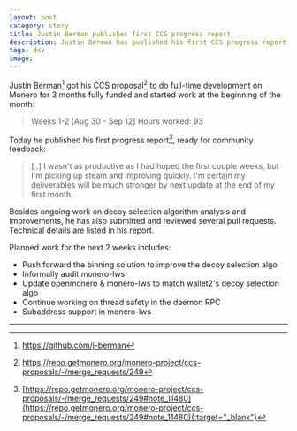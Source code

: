 ```yaml
---
layout: post
category: story
title: Justin Berman publishes first CCS progress report
description: Justin Berman has published his first CCS progress report, ready for community feedback.
tags: dev
image: 
---
```


Justin Berman[^1] got his CCS proposal[^2] to do full-time development on Monero for 3 months fully funded and started work at the beginning of the month:

> Weeks 1-2 [Aug 30 - Sep 12]
Hours worked: 93  

Today he published his first progress report[^3], ready for community feedback:

> [..] I wasn't as productive as I had hoped the first couple weeks, but I'm picking up steam and improving quickly. I'm certain my deliverables will be much stronger by next update at the end of my first month.

Besides ongoing work on decoy selection algorithm analysis and improvements, he has also submitted and reviewed several pull requests. Technical details are listed in his report.

Planned work for the next 2 weeks includes:

- Push forward the binning solution to improve the decoy selection algo
- Informally audit monero-lws
- Update openmonero & monero-lws to match wallet2's decoy selection algo
- Continue working on thread safety in the daemon RPC
- Subaddress support in monero-lws

---

[^1]: https://github.com/j-berman
[^2]: https://repo.getmonero.org/monero-project/ccs-proposals/-/merge_requests/249
[^3]: [https://repo.getmonero.org/monero-project/ccs-proposals/-/merge_requests/249#note_11480](https://repo.getmonero.org/monero-project/ccs-proposals/-/merge_requests/249#note_11480){:target="_blank"}
